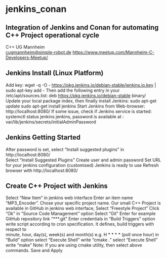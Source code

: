 # jenkins_conan
Integration of Jenkins and Conan for automating C++ Project operational cycle
-----------------------------------------------------------------------------
C++ UG Mannheim     
cugmannheim@simple-robot.de	
https://www.meetup.com/Mannheim-C-Developers-Meetup/

Jenkins Install (Linux Platform)
--------------------------------
Add key:
    wget -q -O - https://pkg.jenkins.io/debian-stable/jenkins.io.key | sudo apt-key add -
Then add the following entry in your /etc/apt/sources.list:
    deb https://pkg.jenkins.io/debian-stable binary/
Update your local package index, then finally install Jenkins:
    sudo apt-get update
    sudo apt-get install jenkins
Start Jenkins from Web-browser:
    http://localhost:8080/
If some issue, check if Jenkins service is started:
    systemctl status jenkins
jenkins, password is available at :
    var/lib/jenkins/secrets/initialAdminPassword

Jenkins Getting Started
-----------------------
After password is set, select “Install suggested plugins” in http://localhost:8080/		
Select “Install Suggested Plugins”
Create user and admin password
Set URL for your jenkins configuration (customised)
Jenkins is ready to use
Refresh browser with http://localhost:8080/		

Create C++ Project with Jenkins
-------------------------------
Select “New Item” in jenkins web interface
Enter an item name “MP3_Encoder”. Chose your specific project name. 
  Our small C++   Project is available in GitHub
  in jenkins web interface, Select “Freestyle Project”
  Click “Ok”
  in “Source Code Management” option
      Select “Git”
      Enter for example GitHub repository link “***.git”
      Enter credentials
  in “Build Triggers” option
      write script according to cron specification. It defines, build triggers with respect to     	
      minute, hour, day(s), week(s) and month(s)
      e.g. H * * * * (poll once hour)
  in “Build” option
      select “Execute Shell”
        write “cmake .”
      select “Execute Shell”
	write “make” 
    Note: If you are using cmake utility, then select above commands. 
Save and Apply



